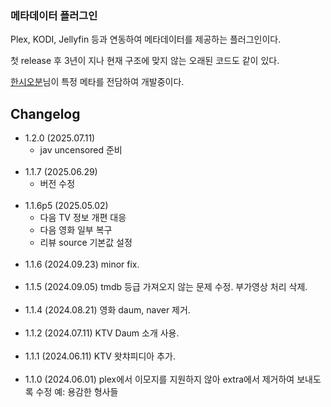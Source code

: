 ### 메타데이터 플러그인

Plex, KODI, Jellyfin 등과 연동하여 메타데이터를 제공하는 플러그인이다.


첫 release 후 3년이 지나 현재 구조에 맞지 않는 오래된 코드도 같이 있다.


[한시오분](https://github.com/105PM)님이 특정 메타를 전담하여 개발중이다.


## Changelog
- 1.2.0 (2025.07.11)
  - jav uncensored 준비
<br><br>
- 1.1.7 (2025.06.29)
  - 버전 수정
<br><br>
- 1.1.6p5 (2025.05.02)
  - 다음 TV 정보 개편 대응
  - 다음 영화 일부 복구
  - 리뷰 source 기본값 설정
<br><br>
- 1.1.6 (2024.09.23)
  minor fix.
<br><br>
- 1.1.5 (2024.09.05)
  tmdb 등급 가져오지 않는 문제 수정. 부가영상 처리 삭제.
<br><br>
- 1.1.4 (2024.08.21)
  영화 daum, naver 제거.
<br><br>
- 1.1.2 (2024.07.11)
  KTV Daum 소개 사용.
<br><br>
- 1.1.1 (2024.06.11)
  KTV 왓챠피디아 추가.
<br><br>
- 1.1.0 (2024.06.01)
  plex에서 이모지를 지원하지 않아 extra에서 제거하여 보내도록 수정
  예: 용감한 형사들